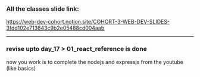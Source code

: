 ### All the classes slide link:

https://web-dev-cohort.notion.site/COHORT-3-WEB-DEV-SLIDES-3fdd102e713643c9b2e05488cd004aab


---

### revise upto day_17 > 01_react_reference is done

now you work is to complete the nodejs and expressjs from the youtube (like basics)